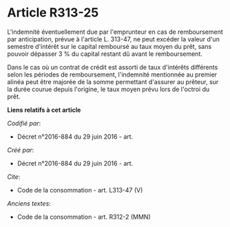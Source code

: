 # Article R313-25

L'indemnité éventuellement due par l'emprunteur en cas de remboursement par anticipation, prévue à l'article L. 313-47, ne
peut excéder la valeur d'un semestre d'intérêt sur le capital remboursé au taux moyen du prêt, sans pouvoir dépasser 3 % du
capital restant dû avant le remboursement. 

Dans le cas où un contrat de crédit est assorti de taux d'intérêts différents selon les périodes de remboursement,
l'indemnité mentionnée au premier alinéa peut être majorée de la somme permettant d'assurer au prêteur, sur la durée courue
depuis l'origine, le taux moyen prévu lors de l'octroi du prêt.

**Liens relatifs à cet article**

_Codifié par_:

  - Décret n°2016-884 du 29 juin 2016 - art.

_Créé par_:

  - Décret n°2016-884 du 29 juin 2016 - art.

_Cite_:

  - Code de la consommation - art. L313-47 (V)

_Anciens textes_:

  - Code de la consommation - art. R312-2 (MMN)
